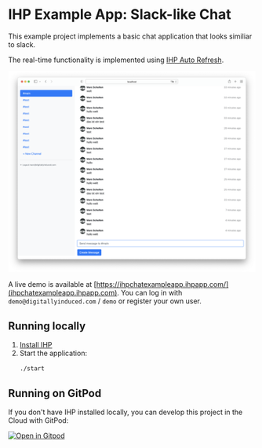 # IHP Example App: Slack-like Chat


This example project implements a basic chat application that looks similiar to slack.

The real-time functionality is implemented using [IHP Auto Refresh](https://ihp.digitallyinduced.com/Guide/auto-refresh.html).

<p align="center">
    <img src="static/screenshot.png" />
</p>

A live demo is available at [https://ihpchatexampleapp.ihpapp.com/](ihpchatexampleapp.ihpapp.com). You can log in with `demo@digitallyinduced.com` / `demo` or register your own user.


## Running locally

1. [Install IHP](https://ihp.digitallyinduced.com/Guide/installation.html)
2. Start the application:
    ```bash
    ./start
    ```

## Running on GitPod

If you don't have IHP installed locally, you can develop this project in the Cloud with GitPod:

[![Open in Gitpod](https://gitpod.io/button/open-in-gitpod.svg)](https://gitpod.io/#https://github.com/digitallyinduced/ihp-chat-example-app)